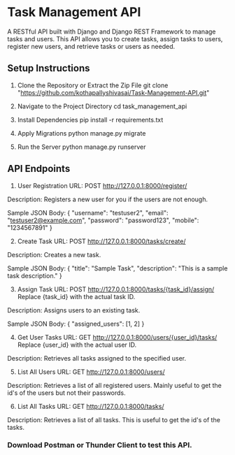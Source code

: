 # Task Management API

A RESTful API built with Django and Django REST Framework to manage tasks and users. This API allows you to create tasks, assign tasks to users, register new users, and retrieve tasks or users as needed.

## Setup Instructions

1. Clone the Repository or Extract the Zip File
    git clone "https://github.com/kothapallyshivasai/Task-Management-API.git"

2. Navigate to the Project Directory
    cd task_management_api

3. Install Dependencies
    pip install -r requirements.txt

4. Apply Migrations
    python manage.py migrate

5. Run the Server
    python manage.py runserver

## API Endpoints

1. User Registration
URL: POST http://127.0.0.1:8000/register/

Description: Registers a new user for you if the users are not enough.

Sample JSON Body:
    {
        "username": "testuser2",
        "email": "testuser2@example.com",
        "password": "password123",
        "mobile": "1234567891"
    }


2. Create Task
URL: POST http://127.0.0.1:8000/tasks/create/

Description: Creates a new task.

Sample JSON Body:
    {
        "title": "Sample Task",
        "description": "This is a sample task description."
    }


3. Assign Task
URL: POST http://127.0.0.1:8000/tasks/{task_id}/assign/
Replace {task_id} with the actual task ID.

Description: Assigns users to an existing task.

Sample JSON Body:
    {
        "assigned_users": [1, 2]
    }

4. Get User Tasks
URL: GET http://127.0.0.1:8000/users/{user_id}/tasks/
Replace {user_id} with the actual user ID.

Description: Retrieves all tasks assigned to the specified user.


5. List All Users
URL: GET http://127.0.0.1:8000/users/

Description: Retrieves a list of all registered users. Mainly useful to get the id's of the users but not their passwords.


6. List All Tasks
URL: GET http://127.0.0.1:8000/tasks/

Description: Retrieves a list of all tasks. This is useful to get the id's of the tasks.


### Download Postman or Thunder Client to test this API.